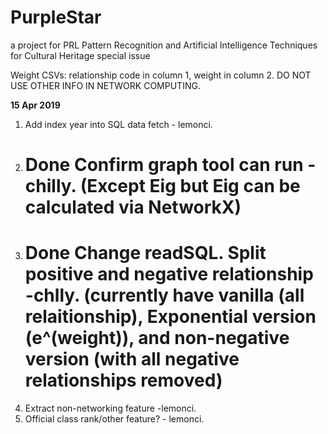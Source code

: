 # PurpleStar
a project for PRL Pattern Recognition and Artificial Intelligence Techniques for Cultural Heritage special issue

Weight CSVs: relationship code in column 1, weight in column 2. DO NOT USE OTHER INFO IN NETWORK COMPUTING.

______15 Apr 2019______
1. Add index year into SQL data fetch - lemonci.
2. # Done Confirm graph tool can run - chilly. (Except Eig but Eig can be calculated via NetworkX)
3. # Done Change readSQL. Split positive and negative relationship -chlly. (currently have vanilla (all relaitionship), Exponential version (e^(weight)), and non-negative version (with all negative relationships removed)
4. Extract non-networking feature -lemonci.
5. Official class rank/other feature? - lemonci.
